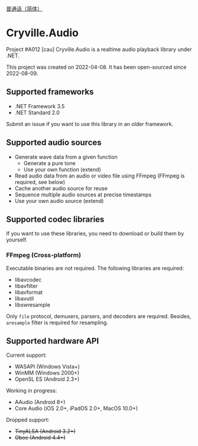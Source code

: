 [普通话（简体）](README_cmn-hans.md)

# Cryville.Audio
Project #A012 [cau] Cryville.Audio is a realtime audio playback library under .NET.

This project was created on 2022-04-08. It has been open-sourced since 2022-08-09.

## Supported frameworks
- .NET Framework 3.5
- .NET Standard 2.0

Submit an issue if you want to use this library in an older framework.

## Supported audio sources
- Generate wave data from a given function
  - Generate a pure tone
  - Use your own function (extend)
- Read audio data from an audio or video file using FFmpeg (FFmpeg is required, see below)
- Cache another audio source for reuse
- Sequence multiple audio sources at precise timestamps
- Use your own audio source (extend)

## Supported codec libraries
If you want to use these libraries, you need to download or build them by yourself.

### FFmpeg (Cross-platform)
Executable binaries are not required. The following libraries are required:
- libavcodec
- libavfilter
- libavformat
- libavutil
- libswresample

Only `file` protocol, demuxers, parsers, and decoders are required. Besides, `aresample` filter is required for resampling.

## Supported hardware API
Current support:
- WASAPI (Windows Vista+)
- WinMM (Windows 2000+)
- OpenSL ES (Android 2.3+)

Working in progress:
- AAudio (Android 8+)
- Core Audio (iOS 2.0+, iPadOS 2.0+, MacOS 10.0+)

Dropped support:
- ~~TinyALSA (Android 3.2+)~~
- ~~Oboe (Android 4.4+)~~
